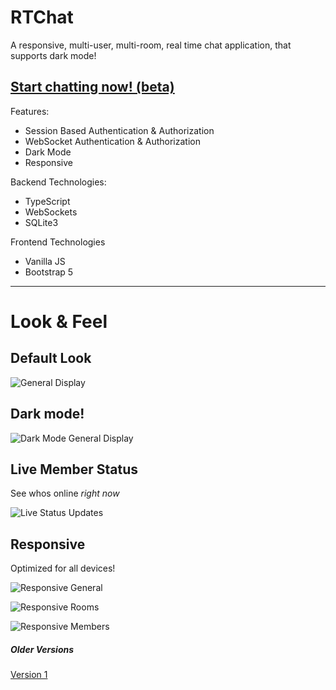 # RTChat

A responsive, multi-user, multi-room, real time chat application, that supports dark mode!

## [Start chatting now! (beta)](https://rtchat-a7ul.onrender.com)

Features:
 - Session Based Authentication & Authorization
 - WebSocket Authentication & Authorization
 - Dark Mode
 - Responsive

Backend Technologies:
 - TypeScript
 - WebSockets
 - SQLite3

Frontend Technologies
 - Vanilla JS
 - Bootstrap 5

---

# Look & Feel

## Default Look

![General Display](/_screenshots/1_general.png "General")

## Dark mode!

![Dark Mode General Display](/_screenshots/2_dark_mode.png "Dark Mode!")

## Live Member Status

See whos online _right now_

![Live Status Updates](/_screenshots/3_live_status.png "Live Member Status Updates")

## Responsive

Optimized for all devices!

![Responsive General](/_screenshots/4_responsive_main.png "Responsive")

![Responsive Rooms](/_screenshots/5_responsive_rooms.png "Responsive Members")

![Responsive Members](/_screenshots/6_responsive_members.png "Responsive Rooms")

##### Older Versions

[Version 1](https://chat-app-ghpq.onrender.com)
